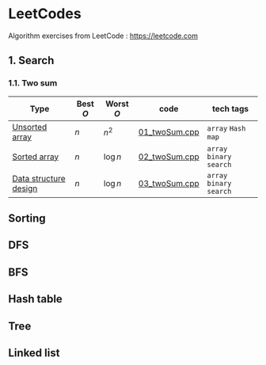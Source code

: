 # LeetCodes
Algorithm exercises from LeetCode  : https://leetcode.com

## 1. Search

### 1.1. Two sum

| Type | Best $O$ | Worst $O$ | code | tech tags |
| --- | --- | --- | --- | --- |
| [Unsorted array](https://leetcode.com/articles/two-sum/)  | $n$ | $n^2$  | [01_twoSum.cpp](search/01_twoSum.cpp) | `array` `Hash map`| 
| [Sorted array](https://leetcode.com/problems/two-sum-ii-input-array-is-sorted/description/)  | $n$ | $\log n$  | [02_twoSum.cpp](search/02_twoSum.cpp) | `array` `binary search`| 
| [Data structure design](http://www.cnblogs.com/grandyang/p/5184143.html)  | $n$ | $\log n$  | [03_twoSum.cpp](search/03_twoSum.cpp) | `array` `binary search`| 

## Sorting
## DFS
## BFS
## Hash table
## Tree
## Linked list
